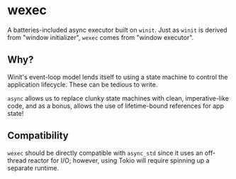 # wexec
A batteries-included async executor built on `winit`. Just as `winit` is derived from "window 
initializer", `wexec` comes from "window executor".

## Why?
Winit's event-loop model lends itself to using a state machine to control the application lifecycle. These can be tedious to write.

`async` allows us to replace clunky state machines with clean, imperative-like code, and as a bonus, allows the use of lifetime-bound references for app state!

## Compatibility
`wexec` should be directly compatible with `async_std` since it uses an off-thread reactor for I/O;
however, using Tokio will require spinning up a separate runtime.